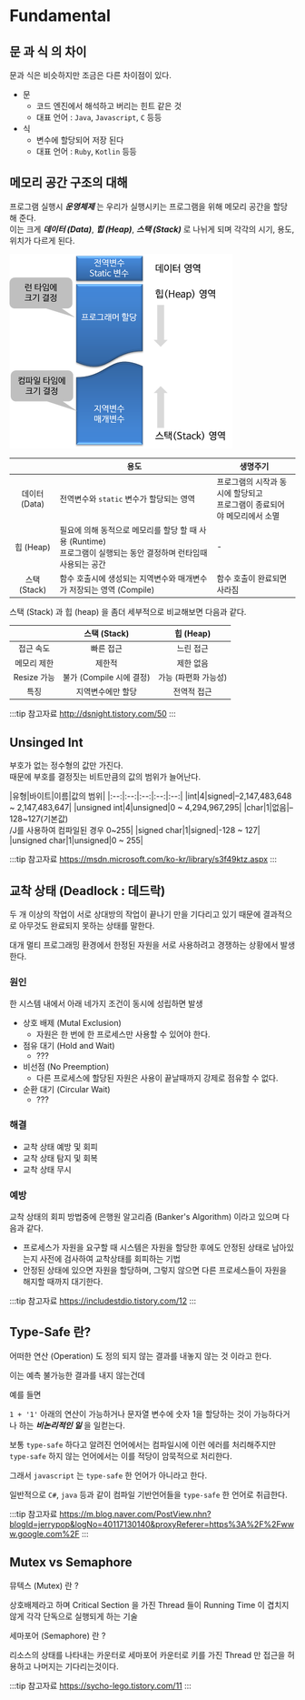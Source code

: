 # Fundamental

## 문 과 식 의 차이

문과 식은 비슷하지만 조금은 다른 차이점이 있다.

* 문
  * 코드 엔진에서 해석하고 버리는 힌트 같은 것
  * 대표 언어 : `Java`, `Javascript`, `C` 등등
* 식
  * 변수에 할당되어 저장 된다
  * 대표 언어 : `Ruby`, `Kotlin` 등등

## 메모리 공간 구조의 대해

프로그램 실행시 _**운영체제**_ 는 우리가 실행시키는 프로그램을 위해 메모리 공간을 할당 해 준다.  
이는 크게 _**데이터 (Data)**_, _**힙 (Heap)**_, _**스택 (Stack)**_ 로 나뉘게 되며 각각의 시기, 용도, 위치가 다르게 된다.

![메모리공간](/img/A017.png)

||용도|생명주기|
|:--:|--|--|
|데이터 (Data)|전역변수와 `static` 변수가 할당되는 영역|프로그램의 시작과 동시에 할당되고<br>프로그램이 종료되어야 메모리에서 소멸|
|힙 (Heap)|필요에 의해 동적으로 메모리를 할당 할 때 사용 (Runtime)<br/>프로그램이 실행되는 동안 결정하며 런타임때 사용되는 공간|-|
|스택 (Stack)|함수 호출시에 생성되는 지역변수와 매개변수가 저장되는 영역 (Compile)|함수 호출이 완료되면 사라짐|

스택 (Stack) 과 힙 (heap) 을 좀더 세부적으로 비교해보면 다음과 같다.

||스택 (Stack)|힙 (Heap)|
|:--:|:--:|:--:|
|접근 속도|빠른 접근|느린 접근|
|메모리 제한|제한적|제한 없음|
|Resize 가능|불가 (Compile 시에 결정)|가능 (파편화 가능성)|
|특징|지역변수에만 할당|전역적 접근|

:::tip 참고자료
<http://dsnight.tistory.com/50>
:::

## Unsinged Int

부호가 없는 정수형의 값만 가진다.  
때문에 부호를 결정짓는 비트만큼의 값의 범위가 늘어난다.

|유형|바이트|이름|값의 범위|
|:--:|:--:|:--:|:--:|:--:|
|int|4|signed|–2,147,483,648 ~ 2,147,483,647|
|unsigned int|4|unsigned|0 ~ 4,294,967,295|
|char|1|없음|–128~127(기본값)<br>/J를 사용하여 컴파일된 경우 0~255|
|signed char|1|signed|-128 ~ 127|
|unsigned char|1|unsigned|0 ~ 255|

:::tip 참고자료
<https://msdn.microsoft.com/ko-kr/library/s3f49ktz.aspx>
:::

## 교착 상태 (Deadlock : 데드락)

두 개 이상의 작업이 서로 상대방의 작업이 끝나기 만을 기다리고 있기 때문에 결과적으로 아무것도 완료되지 못하는 상태를 말한다.

대개 멀티 프로그래밍 환경에서 한정된 자원을 서로 사용하려고 경쟁하는 상황에서 발생한다.

### 원인

한 시스템 내에서 아래 네가지 조건이 동시에 성립하면 발생

* 상호 배제 (Mutal Exclusion)
  * 자원은 한 번에 한 프로세스만 사용할 수 있어야 한다.
* 점유 대기 (Hold and Wait)
  * ???
* 비선점 (No Preemption)
  * 다른 프로세스에 할당된 자원은 사용이 끝날때까지 강제로 점유할 수 없다.
* 순환 대기 (Circular Wait)
  * ???

### 해결

* 교착 상태 예방 및 회피
* 교착 상태 탐지 및 회복
* 교착 상태 무시

### 예방

교착 상태의 회피 방법중에 은행원 알고리즘 (Banker's Algorithm) 이라고 있으며 다음과 같다.

* 프로세스가 자원을 요구할 때 시스템은 자원을 할당한 후에도 안정된 상태로 남아있는지 사전에 검사하여 교착상태를 회피하는 기법
* 안정된 상태에 있으면 자원을 할당하며, 그렇지 않으면 다른 프로세스들이 자원을 해지할 때까지 대기한다.

:::tip 참고자료
<https://includestdio.tistory.com/12>
:::

## Type-Safe 란?

어떠한 연산 (Operation) 도 정의 되지 않는 결과를 내놓지 않는 것 이라고 한다.

이는 예측 불가능한 결과를 내지 않는건데

예를 들면

`1 + '1'` 아래의 연산이 가능하거나 문자열 변수에 숫자 1을 할당하는 것이 가능하다거나 하는 _**비논리적인 일**_ 을 일컫는다.

보통 `type-safe` 하다고 알려진 언어에서는 컴파일시에 이런 에러를 처리해주지만 `type-safe` 하지 않는 언어에서는 이를 적당이 암묵적으로 처리한다.

그래서 `javascript` 는 `type-safe` 한 언어가 아니라고 한다.

일반적으로 `C#`, `java` 등과 같이 컴파일 기반언어들을 `type-safe` 한 언어로 취급한다.

:::tip 참고자료
<https://m.blog.naver.com/PostView.nhn?blogId=jerrypop&logNo=40117130140&proxyReferer=https%3A%2F%2Fwww.google.com%2F>
:::

## Mutex vs Semaphore

뮤텍스 (Mutex) 란 ?

상호배제라고 하며 Critical Section 을 가진 Thread 들이 Running Time 이 겹치지 않게 각각 단독으로 실행되게 하는 기술

세마포어 (Semaphore) 란 ?

리소스의 상태를 나타내는 카운터로 세마포어 카운터로 키를 가진 Thread 만 접근을 허용하고 나머지는 기다리는것이다.

:::tip 참고자료
<https://sycho-lego.tistory.com/11>
:::
